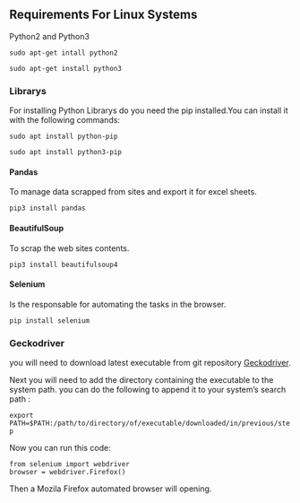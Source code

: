 ## Requirements For Linux Systems

Python2 and Python3

`sudo apt-get intall python2`

`sudo apt-get install python3`

### Librarys
For installing Python Librarys do you need the pip installed.You can install it with the following commands:

`sudo apt install python-pip`

`sudo apt install python3-pip`

#### Pandas
To manage data scrapped from sites and export it for excel sheets.

`pip3 install pandas`

####  BeautifulSoup
To scrap the web sites contents.

`pip3 install beautifulsoup4`

####  Selenium
Is the responsable for automating the tasks in the browser.

`pip install selenium`

### Geckodriver

you will need to download latest executable from git repository 
[Geckodriver](https://github.com/mozilla/geckodriver/releases).

Next you will need to add the directory containing the executable to the system path.
you can do the following to append it to your system’s search path :

`export PATH=$PATH:/path/to/directory/of/executable/downloaded/in/previous/step`

Now you can run this code:
```
from selenium import webdriver
browser = webdriver.Firefox()
```
Then a Mozila Firefox automated browser will opening.
